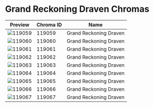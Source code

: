 # Grand Reckoning Draven Chromas

| Preview | Chroma ID | Name |
|---------|-----------|------|
| ![119059](https://raw.communitydragon.org/latest/plugins/rcp-be-lol-game-data/global/default/v1/champion-chroma-images/119/119059.png) | 119059 | Grand Reckoning Draven |
| ![119060](https://raw.communitydragon.org/latest/plugins/rcp-be-lol-game-data/global/default/v1/champion-chroma-images/119/119060.png) | 119060 | Grand Reckoning Draven |
| ![119061](https://raw.communitydragon.org/latest/plugins/rcp-be-lol-game-data/global/default/v1/champion-chroma-images/119/119061.png) | 119061 | Grand Reckoning Draven |
| ![119062](https://raw.communitydragon.org/latest/plugins/rcp-be-lol-game-data/global/default/v1/champion-chroma-images/119/119062.png) | 119062 | Grand Reckoning Draven |
| ![119063](https://raw.communitydragon.org/latest/plugins/rcp-be-lol-game-data/global/default/v1/champion-chroma-images/119/119063.png) | 119063 | Grand Reckoning Draven |
| ![119064](https://raw.communitydragon.org/latest/plugins/rcp-be-lol-game-data/global/default/v1/champion-chroma-images/119/119064.png) | 119064 | Grand Reckoning Draven |
| ![119065](https://raw.communitydragon.org/latest/plugins/rcp-be-lol-game-data/global/default/v1/champion-chroma-images/119/119065.png) | 119065 | Grand Reckoning Draven |
| ![119066](https://raw.communitydragon.org/latest/plugins/rcp-be-lol-game-data/global/default/v1/champion-chroma-images/119/119066.png) | 119066 | Grand Reckoning Draven |
| ![119067](https://raw.communitydragon.org/latest/plugins/rcp-be-lol-game-data/global/default/v1/champion-chroma-images/119/119067.png) | 119067 | Grand Reckoning Draven |